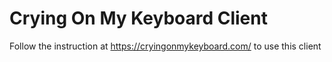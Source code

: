 # Crying On My Keyboard Client

Follow the instruction at https://cryingonmykeyboard.com/ to use this client